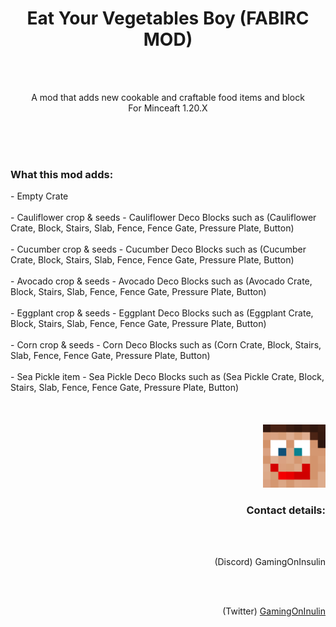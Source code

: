 
<div style="text-align: center;">
  <h1>Eat Your Vegetables Boy (FABIRC MOD)</h1> <br><br>
  <p>A mod that adds new cookable and craftable food items and block <br> 
  For Minceaft 1.20.X</p>
</div>
<br>
<br>
<br>
<div style="text-align: left;">
  <h3>What this mod adds:</h3>
  - Empty Crate
  <br><br>
  - Cauliflower crop & seeds
  - Cauliflower Deco Blocks such as (Cauliflower Crate, Block, Stairs, Slab, Fence, Fence Gate, Pressure Plate, Button)
  <br><br>
  - Cucumber crop & seeds
  - Cucumber Deco Blocks such as (Cucumber Crate, Block, Stairs, Slab, Fence, Fence Gate, Pressure Plate, Button)
  <br><br>
  - Avocado crop & seeds
  - Avocado Deco Blocks such as (Avocado Crate, Block, Stairs, Slab, Fence, Fence Gate, Pressure Plate, Button)
  <br><br>
  - Eggplant crop & seeds
  - Eggplant Deco Blocks such as (Eggplant Crate, Block, Stairs, Slab, Fence, Fence Gate, Pressure Plate, Button)
  <br><br>
  - Corn crop & seeds
  - Corn Deco Blocks such as (Corn Crate, Block, Stairs, Slab, Fence, Fence Gate, Pressure Plate, Button)
  <br><br>
  - Sea Pickle item
  - Sea Pickle Deco Blocks such as (Sea Pickle Crate, Block, Stairs, Slab, Fence, Fence Gate, Pressure Plate, Button)  
</div>
<br>
<br>
<br>
<div style="text-align: right;">
 <img src="src\main\resources\assets\eyvb\icon.png" alt="Mod Icon" width="100" hight="100"/> 
  <br>
  <h3>Contact details:</h3>
  <br><br>
  <p>(Discord) GamingOnInsulin</p>
  <br><br>
  <p>(Twitter) <a href="https://twitter.com/GamingOnInsulin">GamingOnInulin</a></p>
</div>
</div>
